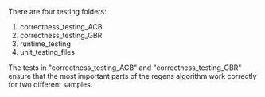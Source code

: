 There are four testing folders:
1. correctness_testing_ACB
2. correctness_testing_GBR
3. runtime_testing
4. unit_testing_files

The tests in "correctness_testing_ACB" and "correctness_testing_GBR" ensure that the most important parts of the regens algorithm work correctly for two different samples. 
